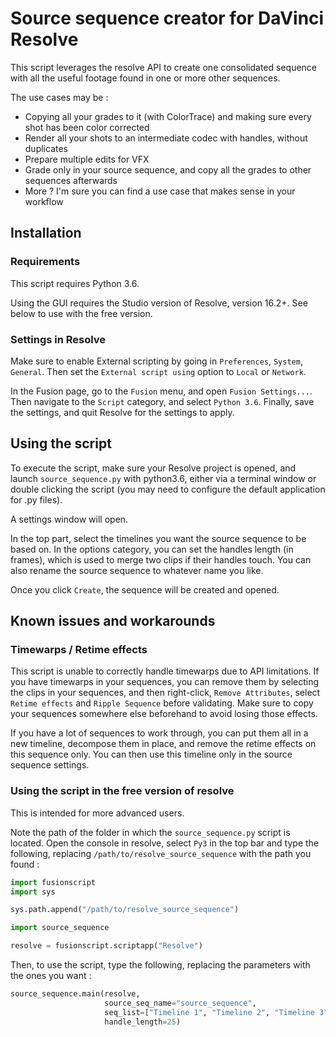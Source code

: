 # Source sequence creator for DaVinci Resolve

This script leverages the resolve API to create one consolidated sequence with all the useful 
footage found in one or more other sequences.

The use cases may be :

- Copying all your grades to it (with ColorTrace) and making sure every shot has been color corrected
- Render all your shots to an intermediate codec with handles, without duplicates
- Prepare multiple edits for VFX
- Grade only in your source sequence, and copy all the grades to other sequences afterwards
- More ? I'm sure you can find a use case that makes sense in your workflow

## Installation

### Requirements

This script requires Python 3.6.

Using the GUI requires the Studio version of Resolve, version 16.2+. See below to use with the free version.

### Settings in Resolve

Make sure to enable External scripting by going in `Preferences`, `System`, `General`.
Then set the `External script using` option to `Local` or `Network`.

In the Fusion page, go to the `Fusion` menu, and open `Fusion Settings...`. 
Then navigate to the `Script` category, and select `Python 3.6`. 
Finally, save the settings, and quit Resolve for the settings to apply.

## Using the script

To execute the script, make sure your Resolve project is opened, and launch `source_sequence.py` with python3.6, either via a terminal window or double clicking the script (you may need to configure the default application for .py files).

A settings window will open.

In the top part, select the timelines you want the source sequence to be based on.
In the options category, you can set the handles length (in frames), which is used to merge two clips if their handles touch. You can also rename the source sequence to whatever name you like.

Once you click `Create`, the sequence will be created and opened.

## Known issues and workarounds

### Timewarps / Retime effects

This script is unable to correctly handle timewarps due to API limitations. 
If you have timewarps in your sequences, you can remove them by selecting the clips in your sequences, and then right-click, `Remove Attributes`, select `Retime effects` and `Ripple Sequence` before validating. 
Make sure to copy your sequences somewhere else beforehand to avoid losing those effects.

If you have a lot of sequences to work through, you can put them all in a new timeline, decompose them in place, and remove the retime effects on this sequence only. 
You can then use this timeline only in the source sequence settings.

### Using the script in the free version of resolve

This is intended for more advanced users.

Note the path of the folder in which the `source_sequence.py` script is located.
Open the console in resolve, select `Py3` in the top bar and type the following, replacing `/path/to/resolve_source_sequence` with the path you found :

```python
import fusionscript
import sys

sys.path.append("/path/to/resolve_source_sequence")

import source_sequence

resolve = fusionscript.scriptapp("Resolve")
```

Then, to use the script, type the following, replacing the parameters with the ones you want :

```python
source_sequence.main(resolve,
                     source_seq_name="source_sequence",
                     seq_list=["Timeline 1", "Timeline 2", "Timeline 3"],
                     handle_length=25)
```



